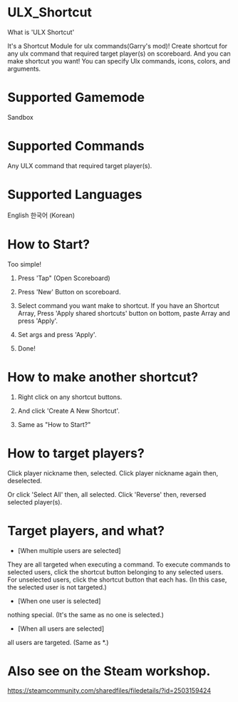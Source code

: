 # ULX_Shortcut

What is 'ULX Shortcut'

It's a Shortcut Module for ulx commands(Garry's mod)!
Create shortcut for any ulx command that required target player(s) on scoreboard.
And you can make shortcut you want!
You can specify Ulx commands, icons, colors, and arguments.



# Supported Gamemode

Sandbox




# Supported Commands

Any ULX command that required target player(s).



# Supported Languages

English
한국어 (Korean)



# How to Start?

Too simple!


1. Press 'Tap" (Open Scoreboard)

2. Press 'New' Button on scoreboard.

3. Select command you want make to shortcut.
If you have an Shortcut Array, Press 'Apply shared shortcuts' button on bottom, paste Array and press 'Apply'.

4. Set args and press 'Apply'.

5. Done!



# How to make another shortcut?

1. Right click on any shortcut buttons.

2. And click 'Create A New Shortcut'.

3. Same as "How to Start?"



# How to target players?

Click player nickname then, selected.
Click player nickname again then, deselected.

Or click 'Select All' then, all selected.
Click 'Reverse' then, reversed selected player(s).



# Target players, and what?

* [When multiple users are selected]

They are all targeted when executing a command.
To execute commands to selected users, click the shortcut button belonging to any selected users.
For unselected users, click the shortcut button that each has. (In this case, the selected user is not targeted.)


* [When one user is selected]

nothing special. (It's the same as no one is selected.)


* [When all users are selected]

all users are targeted. (Same as *.)



# Also see on the Steam workshop.
https://steamcommunity.com/sharedfiles/filedetails/?id=2503159424
